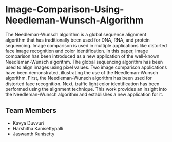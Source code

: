 # Image-Comparison-Using-Needleman-Wunsch-Algorithm

The Needleman-Wunsch algorithm is a global sequence alignment algorithm that has traditionally been used for DNA, RNA, and protein sequencing. Image comparison is used in multiple applications like distorted face image recognition and color identification. In this paper, image comparison has been introduced as a new application of the well-known Needleman-Wunsch algorithm. The global sequencing algorithm has been used to align images using pixel values. Two image comparison applications have been demonstrated, illustrating the use of the Needleman-Wunsch algorithm. First, the Needleman-Wunsch algorithm has been used for distorted face recognition. Next, traffic light color identification has been performed using the alignment technique. This work provides an insight into the Needleman-Wunsch algorithm and establishes a new application for it.

## Team Members
- Kavya Duvvuri
- Harshitha Kanisettypalli
- Jaswanth Kunisetty
